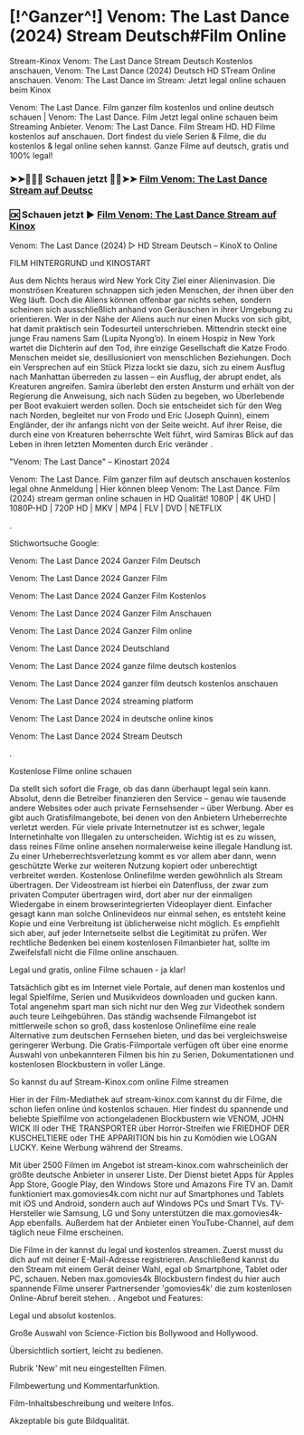 # [!^Ganzer^!] Venom: The Last Dance (2024) Stream Deutsch#Film Online

Stream-Kinox Venom: The Last Dance Stream Deutsch Kostenlos anschauen, Venom: The Last Dance (2024) Deutsch HD STream Online anschauen. Venom: The Last Dance im Stream: Jetzt legal online schauen beim Kinox

Venom: The Last Dance. Film ganzer film kostenlos und online deutsch schauen | Venom: The Last Dance. Film Jetzt legal online schauen beim Streaming Anbieter. Venom: The Last Dance. Film Stream HD. HD Filme kostenlos auf anschauen. Dort findest du viele Serien & Filme, die du kostenlos & legal online sehen kannst. Ganze Filme auf deutsch, gratis und 100% legal!

### ➤➤🔴✅📱 Schauen jetzt 🔴✅➤➤ [Film Venom: The Last Dance Stream auf Deutsc](https://love-4k.com/en/movie/912649/venom-the-last-danceend-git-kr)

### 🆗 Schauen jetzt ▶ [Film Venom: The Last Dance Stream auf Kinox](https://love-4k.com/en/movie/912649/venom-the-last-danceend-git-kr)

Venom: The Last Dance (2024) ▷ HD Stream Deutsch – KinoX to Online

FILM HINTERGRUND und KINOSTART

Aus dem Nichts heraus wird New York City Ziel einer Alieninvasion. Die monströsen Kreaturen schnappen sich jeden Menschen, der ihnen über den Weg läuft. Doch die Aliens können offenbar gar nichts sehen, sondern scheinen sich ausschließlich anhand von Geräuschen in ihrer Umgebung zu orientieren. Wer in der Nähe der Aliens auch nur einen Mucks von sich gibt, hat damit praktisch sein Todesurteil unterschrieben. Mittendrin steckt eine junge Frau namens Sam (Lupita Nyong’o). In einem Hospiz in New York wartet die Dichterin auf den Tod, ihre einzige Gesellschaft die Katze Frodo. Menschen meidet sie, desillusioniert von menschlichen Beziehungen. Doch ein Versprechen auf ein Stück Pizza lockt sie dazu, sich zu einem Ausflug nach Manhattan überreden zu lassen – ein Ausflug, der abrupt endet, als Kreaturen angreifen. Samira überlebt den ersten Ansturm und erhält von der Regierung die Anweisung, sich nach Süden zu begeben, wo Überlebende per Boot evakuiert werden sollen. Doch sie entscheidet sich für den Weg nach Norden, begleitet nur von Frodo und Eric (Joseph Quinn), einem Engländer, der ihr anfangs nicht von der Seite weicht. Auf ihrer Reise, die durch eine von Kreaturen beherrschte Welt führt, wird Samiras Blick auf das Leben in ihren letzten Momenten durch Eric veränder .

"Venom: The Last Dance" – Kinostart 2024

Venom: The Last Dance. Film ganzer film auf deutsch anschauen kostenlos legal ohne Anmeldung | Hier können bleep Venom: The Last Dance. Film (2024) stream german online schauen in HD Qualität! 1080P | 4K UHD | 1080P-HD | 720P HD | MKV | MP4 | FLV | DVD | NETFLIX

.

Stichwortsuche Google:

Venom: The Last Dance 2024 Ganzer Film Deutsch

Venom: The Last Dance 2024 Ganzer Film

Venom: The Last Dance 2024 Ganzer Film Kostenlos

Venom: The Last Dance 2024 Ganzer Film Anschauen

Venom: The Last Dance 2024 Ganzer Film online

Venom: The Last Dance 2024 Deutschland

Venom: The Last Dance 2024 ganze filme deutsch kostenlos

Venom: The Last Dance 2024 ganzer film deutsch kostenlos anschauen

Venom: The Last Dance 2024 streaming platform

Venom: The Last Dance 2024 in deutsche online kinos

Venom: The Last Dance 2024 Stream Deutsch

.

Kostenlose Filme online schauen

Da stellt sich sofort die Frage, ob das dann überhaupt legal sein kann. Absolut, denn die Betreiber finanzieren den Service – genau wie tausende andere Websites oder auch private Fernsehsender – über Werbung. Aber es gibt auch Gratisfilmangebote, bei denen von den Anbietern Urheberrechte verletzt werden. Für viele private Internetnutzer ist es schwer, legale Internetinhalte von Illegalen zu unterscheiden. Wichtig ist es zu wissen, dass reines Filme online ansehen normalerweise keine illegale Handlung ist. Zu einer Urheberrechtsverletzung kommt es vor allem aber dann, wenn geschützte Werke zur weiteren Nutzung kopiert oder unberechtigt verbreitet werden. Kostenlose Onlinefilme werden gewöhnlich als Stream übertragen. Der Videostream ist hierbei ein Datenfluss, der zwar zum privaten Computer übertragen wird, dort aber nur der einmaligen Wiedergabe in einem browserintegrierten Videoplayer dient. Einfacher gesagt kann man solche Onlinevideos nur einmal sehen, es entsteht keine Kopie und eine Verbreitung ist üblicherweise nicht möglich. Es empfiehlt sich aber, auf jeder Internetseite selbst die Legitimität zu prüfen. Wer rechtliche Bedenken bei einem kostenlosen Filmanbieter hat, sollte im Zweifelsfall nicht die Filme online anschauen.

Legal und gratis, online Filme schauen - ja klar!

Tatsächlich gibt es im Internet viele Portale, auf denen man kostenlos und legal Spielfilme, Serien und Musikvideos downloaden und gucken kann. Total angenehm spart man sich nicht nur den Weg zur Videothek sondern auch teure Leihgebühren. Das ständig wachsende Filmangebot ist mittlerweile schon so groß, dass kostenlose Onlinefilme eine reale Alternative zum deutschen Fernsehen bieten, und das bei vergleichsweise geringerer Werbung. Die Gratis-Filmportale verfügen oft über eine enorme Auswahl von unbekannteren Filmen bis hin zu Serien, Dokumentationen und kostenlosen Blockbustern in voller Länge.

So kannst du auf Stream-Kinox.com online Filme streamen

Hier in der Film-Mediathek auf stream-kinox.com kannst du dir Filme, die schon liefen online únd kostenlos schauen. Hier findest du spannende und beliebte Spielfilme von actiongeladenen Blockbustern wie VENOM, JOHN WICK III oder THE TRANSPORTER über Horror-Streifen wie FRIEDHOF DER KUSCHELTIERE oder THE APPARITION bis hin zu Komödien wie LOGAN LUCKY. Keine Werbung während der Streams.

Mit über 2500 Filmen im Angebot ist stream-kinox.com wahrscheinlich der größte deutsche Anbieter in unserer Liste. Der Dienst bietet Apps für Apples App Store, Google Play, den Windows Store und Amazons Fire TV an. Damit funktioniert max.gomovies4k.com nicht nur auf Smartphones und Tablets mit iOS und Android, sondern auch auf Windows PCs und Smart TVs. TV-Hersteller wie Samsung, LG und Sony unterstützen die max.gomovies4k-App ebenfalls. Außerdem hat der Anbieter einen YouTube-Channel, auf dem täglich neue Filme erscheinen.

Die Filme in der kannst du legal und kostenlos streamen. Zuerst musst du dich auf mit deiner E-Mail-Adresse registrieren. Anschließend kannst du den Stream mit einem Gerät deiner Wahl, egal ob Smartphone, Tablet oder PC, schauen. Neben max.gomovies4k Blockbustern findest du hier auch spannende Filme unserer Partnersender 'gomovies4k' die zum kostenlosen Online-Abruf bereit stehen.
.
Angebot und Features:

Legal und absolut kostenlos.

Große Auswahl von Science-Fiction bis Bollywood and Hollywood.

Übersichtlich sortiert, leicht zu bedienen.

Rubrik 'New' mit neu eingestellten Filmen.

Filmbewertung und Kommentarfunktion.

Film-Inhaltsbeschreibung und weitere Infos.

Akzeptable bis gute Bildqualität.





























